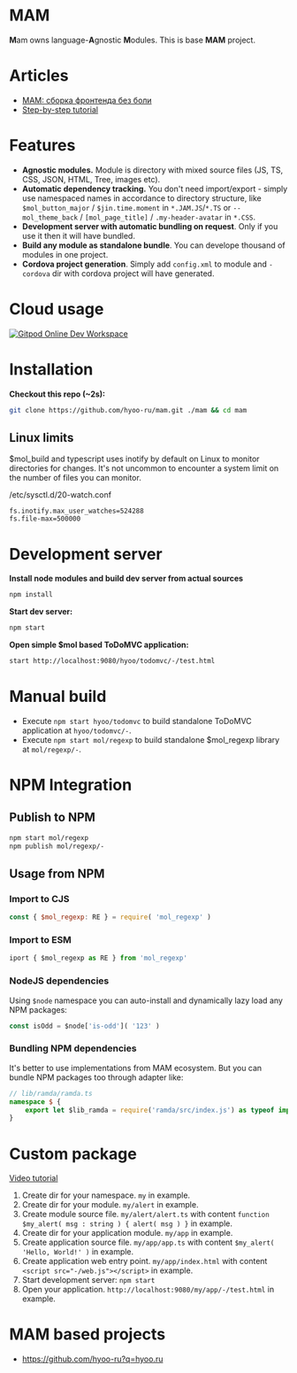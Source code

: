 # MAM

**M**am owns language-**A**gnostic **M**odules.
This is base **MAM** project.

# Articles

- [MAM: сборка фронтенда без боли](https://habhub.hyoo.ru/#!author=nin-jin/repo=HabHub/article=18)
- [Step-by-step tutorial](https://github.com/hyoo-ru/HabHub/issues/4)

# Features

* **Agnostic modules.** Module is directory with mixed source files (JS, TS, CSS, JSON, HTML, Tree, images etc).
* **Automatic dependency tracking.** You don't need import/export - simply use namespaced names in accordance to directory structure, like `$mol_button_major` / `$jin.time.moment` in `*.JAM.JS`/`*.TS` or `--mol_theme_back` / `[mol_page_title]` / `.my-header-avatar` in `*.CSS`.
* **Development server with automatic bundling on request**. Only if you use it then it will have bundled.
* **Build any module as standalone bundle**. You can develope thousand of modules in one project.
* **Cordova project generation**. Simply add `config.xml` to module and `-cordova` dir with cordova project will have generated.

# Cloud usage

[![Gitpod Online Dev Workspace](https://img.shields.io/badge/Gitpod-Online--Dev--Workspace-blue?logo=gitpod)](https://gitpod.io/#https://github.com/hyoo-ru/mam)


# Installation

**Checkout this repo (~2s):**

```sh
git clone https://github.com/hyoo-ru/mam.git ./mam && cd mam
```

## Linux limits

$mol_build and typescript uses inotify by default on Linux to monitor directories for changes. It's not uncommon to encounter a system limit on the number of files you can monitor.

/etc/sysctl.d/20-watch.conf

```
fs.inotify.max_user_watches=524288
fs.file-max=500000
```

# Development server

**Install node modules and build dev server from actual sources**

```sh
npm install
```

**Start dev server:**

```sh
npm start
```

**Open simple $mol based ToDoMVC application:**

```sh
start http://localhost:9080/hyoo/todomvc/-/test.html
```

# Manual build

* Execute `npm start hyoo/todomvc` to build standalone ToDoMVC application at `hyoo/todomvc/-`.
* Execute `npm start mol/regexp` to build standalone $mol_regexp library at `mol/regexp/-`.

# NPM Integration

## Publish to NPM

```sh
npm start mol/regexp
npm publish mol/regexp/-
```

## Usage from NPM

### Import to CJS

```js
const { $mol_regexp: RE } = require( 'mol_regexp' )
```

### Import to ESM

```js
iport { $mol_regexp as RE } from 'mol_regexp'
```

### NodeJS dependencies

Using `$node` namespace you can auto-install and dynamically lazy load any NPM packages:

```js
const isOdd = $node['is-odd']( '123' )
```

### Bundling NPM dependencies

It's better to use implementations from MAM ecosystem. But you can bundle NPM packages too through adapter like:

```ts
// lib/ramda/ramda.ts
namespace $ {
	export let $lib_ramda = require('ramda/src/index.js') as typeof import('ramda')
}
```

# Custom package

[Video tutorial](https://www.youtube.com/watch?v=PyK3if5sgN0)

1. Create dir for your namespace. `my` in example.
2. Create dir for your module. `my/alert` in example.
3. Create module source file. `my/alert/alert.ts` with content `function $my_alert( msg : string ) { alert( msg ) }` in example.
4. Create dir for your application module. `my/app` in example.
5. Create application source file. `my/app/app.ts` with content `$my_alert( 'Hello, World!' )` in example.
6. Create application web entry point. `my/app/index.html` with content `<script src="-/web.js"></script>` in example.
7. Start development server: `npm start`
8. Open your application. `http://localhost:9080/my/app/-/test.html` in example.

# MAM based projects

- https://github.com/hyoo-ru?q=hyoo.ru

